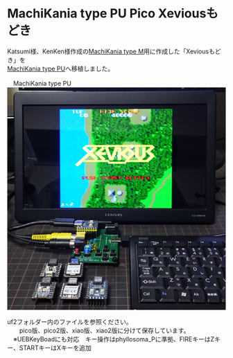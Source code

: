 # MachiKania type PU Pico Xeviousもどき  
Katsumi様、KenKen様作成の[MachiKania type M](http://www.ze.em-net.ne.jp/~kenken/machikania/typem.html)用に作成した「Xeviousもどき」を  
[MachiKania type PU](http://www.ze.em-net.ne.jp/~kenken/machikania/typepu.html)へ移植しました。  

　MachiKania type PU  
![](Xevious1.jpg)  

uf2フォルダー内のファイルを参照ください。  
　　pico版、pico2版、xiao版、xiao2版に分けて保存しています。  
 　※UEBKeyBoadにも対応　キー操作はphyllosoma_Pに準拠、FIREキーはZキー、STARTキーはXキーを追加
